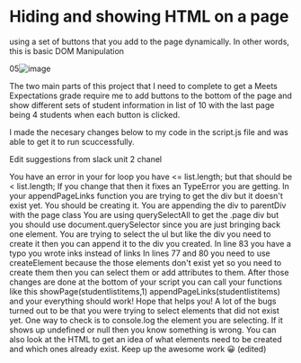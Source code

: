 # Hiding and showing HTML on a page
using a set of buttons that you add to the page dynamically. In other words, this is basic DOM Manipulation

05![image](https://user-images.githubusercontent.com/60766420/115982026-0be90580-a566-11eb-805b-2380b19413a4.png)

The two main parts of this project that I need to complete to get a Meets Expectations grade require me to add buttons to the bottom of the page and show different sets of student information in list of 10 with the last page being 4 students when each button is clicked.

 I made the necesary changes below to my code in  the script.js file and was able to get it to run scuccessfully. 

 Edit suggestions from slack unit 2 chanel
 
You have an error in your for loop you have <= list.length; but that should be < list.length;  If you change that then it fixes an TypeError you are getting. 
In your  appendPageLinks function you are trying to get the div but  it doesn't exist yet. You should be creating it. 
You are appending the div to parentDiv with the page class  You are using querySelectAll to get the .page div but you should use document.querySelector since you are just bringing back one element.
 You are trying to select the ul but like the div you need to create it then you can append it to the div you created.
In line 83 you have a typo you wrote inks instead of links 
In lines 77 and 80  you need to use createElement because the those elements don't exist yet so you need to create them then you can select them or add attributes to them.
After those changes are done at the bottom of your script you can call your functions like this
showPage(studentlistitems,1)
appendPageLinks(studentlistitems)
and your everything should work! Hope that helps you! A lot of the bugs turned out to be that you were trying to select elements that did not exist yet. One way to check is to console.log the element you are selecting. If it shows up undefined or null then you know something is wrong.  You can also look at the HTML to get an idea of what elements need to be created and which ones already exist. Keep up the awesome work :grinning: (edited)
